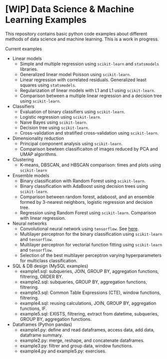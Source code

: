 # [WIP] Data Science & Machine Learning Examples

This repository contains basic python code examples about different methods of data science and machine learning. This is a work in progress.

Current examples

- Linear models
    - Simple and multiple regression using `scikit-learn` and `statsmodels` libraries.
    - Generalized linear model Poisson using `scikit-learn`.
    - Linear regression with correlated residuals. Generalized least squares using `statsmodels`.
    - Regularization of linear models with L1 and L1 using `scikit-learn`.
    - Comparison between a multiple linear regression and a decision tree using `scikit-learn`.
- Classifiers
    - Evaluation of binary classifiers using `scikit-learn`.
    - Logistic regression using `scikit-learn`.
    - Naive Bayes using `scikit-learn`.
    - Decision tree using `scikit-learn`. 
    - Cross-validation and stratified cross-validation using `scikit-learn`.
- Dimensionality reduction
    - Principal component analysis using `scikit-learn`.
    - Comparison bewteen classificaiton of images reduced by PCA and UMAP algorithms.
- Clustering
    - K-means, DBSCAN, and HBSCAN comparison: times and plots using `scikit-learn`
- Ensemble models
    - Binary classification with Random Forest using `scikit-learn`.
    - Binary classification with AdaBoost using decision trees using `scikit-learn`.
    - Comparison between random forest, adaboost, and an ensemble formed by 3-nearest neighbors, logistic regression and decision tree.
    - Regression using Random Forest using `scikit-learn`. Comparison with linear regression.
- Neural networks
    - Convolutional neural network using `tensorflow`. See [here](https://github.com/msrosito/deep-learning-galaxy).
    - Multilayer perceptron for the binary classification using `scikit-learn` and `tensorflow`.
    - Multilayer perceptron for vectorial function fitting using `scikit-learn` and `tensorflow`.
    - Selection of the best multilayer perceptron varying hyperparameters for multiclass classification.
- SQL & DB design (MySQL examples)
    - example1.sql: subqueries, JOIN, GROUP BY, aggregation functions, filtrering, ORDER BY.
    - example2.sql: subqueries, GROUP BY, aggregation functions, filtrering.
    - example3.sql: Common Table Expressions (CTE), window functions, filtrering.
    - example4.sql: reusing calculations, JOIN, GROUP BY, aggregation functions, IF.
    - example5.sql: EXISTS, filtrering, extract from datetime, subqueries, GROUP BY, aggregation functions.
- Dataframes (Python pandas)
    - example1.py: define and read dataframes, access data, add data, dataframe summary.
    - example2.py: merge, reshape, and concatenate dataframes.
    - example3.py: filtrer and group data, window functions. 
    - example4.py and example5.py: exercises.
    
